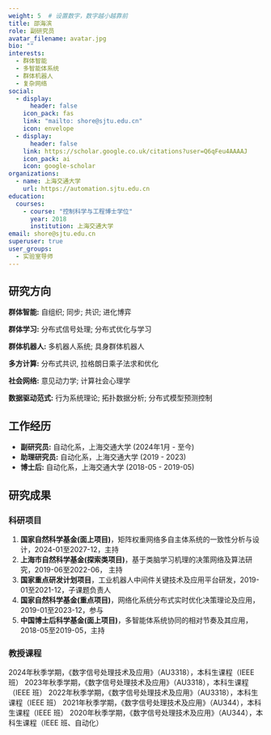 ```yaml
---
weight: 5  # 设置数字，数字越小越靠前
title: 邵海滨
role: 副研究员
avatar_filename: avatar.jpg
bio: ""
interests:
  - 群体智能
  - 多智能体系统
  - 群体机器人
  - 复杂网络
social:
  - display:
      header: false
    icon_pack: fas
    link: "mailto: shore@sjtu.edu.cn"
    icon: envelope
  - display:
      header: false
    link: https://scholar.google.co.uk/citations?user=Q6qFeu4AAAAJ
    icon_pack: ai
    icon: google-scholar
organizations:
  - name: 上海交通大学
    url: https://automation.sjtu.edu.cn
education:
  courses:
    - course: "控制科学与工程博士学位"
      year: 2018
      institution: 上海交通大学
email: shore@sjtu.edu.cn
superuser: true
user_groups:
  - 实验室导师
---
```




## 研究方向

**群体智能:** 自组织; 同步; 共识; 进化博弈

**群体学习:** 分布式信号处理; 分布式优化与学习

**群体机器人:** 多机器人系统; 具身群体机器人

**多方计算:** 分布式共识, 拉格朗日乘子法求和优化

**社会网络:** 意见动力学; 计算社会心理学

**数据驱动范式:** 行为系统理论; 拓扑数据分析; 分布式模型预测控制


## 工作经历

* **副研究员:** 自动化系，上海交通大学 (2024年1月 - 至今)
* **助理研究员:** 自动化系，上海交通大学 (2019 - 2023)
* **博士后:** 自动化系，上海交通大学 (2018-05 - 2019-05)


## 研究成果

### 科研项目

1. **国家自然科学基金(面上项目)**，矩阵权重网络多自主体系统的一致性分析与设计，2024-01至2027-12，主持
2. **上海市自然科学基金(探索类项目)**，基于类脑学习机理的决策网络及算法研究，2019-06至2022-06， 主持
3. **国家重点研发计划项目**，工业机器人中间件关键技术及应用平台研发，2019-01至2021-12，子课题负责人
4. **国家自然科学基金(重点项目)**，网络化系统分布式实时优化决策理论及应用，2019-01至2023-12，参与
5. **中国博士后科学基金(面上项目)**，多智能体系统协同的相对节奏及其应用，2018-05至2019-05，主持


### 教授课程

2024年秋季学期，《数字信号处理技术及应用》（AU3318），本科生课程（IEEE 班）
2023年秋季学期，《数字信号处理技术及应用》（AU3318），本科生课程（IEEE 班）
2022年秋季学期，《数字信号处理技术及应用》（AU3318），本科生课程（IEEE 班）
2021年秋季学期，《数字信号处理技术及应用》（AU344），本科生课程（IEEE 班）
2020年秋季学期，《数字信号处理技术及应用》（AU344），本科生课程（IEEE 班、自动化）

